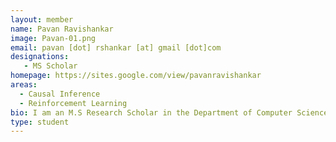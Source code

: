 ```yaml
---
layout: member
name: Pavan Ravishankar
image: Pavan-01.png 
email: pavan [dot] rshankar [at] gmail [dot]com
designations: 
   - MS Scholar
homepage: https://sites.google.com/view/pavanravishankar
areas:
  - Causal Inference
  - Reinforcement Learning
bio: I am an M.S Research Scholar in the Department of Computer Science at IIT Madras guided by <a href="https://www.cse.iitm.ac.in/~ravi/">Prof. Balaraman Ravindran</a> and co-guided by <a href="https://hss.iitm.ac.in/team-members/sudarsan-p/">Prof. Sudarsan Padmanabhan</a>. I am part of the Robert Bosch Centre for Data Science and Artificial Intelligence (RBCDSAI) Lab. Previously, I was a Visiting Student Researcher in the Department of Computer Science at Stanford University hosted by <a href="https://cs.stanford.edu/people/ebrun/">Prof. Emma Brunskill</a> from March to May 2020. My research interests are in AI Fairness and AI Governance. (<a href="https://sites.google.com/view/pavanravishankar">Site</a>)
type: student
---
```

